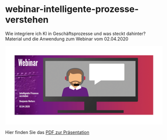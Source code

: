 # webinar-intelligente-prozesse-verstehen
Wie integriere ich KI in Geschäftsprozesse und was steckt dahinter?
Material und die Anwendung zum Webinar vom 02.04.2020

![WebinarMaterial](https://github.com/viadee/webinar-intelligente-prozesse-verstehen/blob/master/WebinarIntelligenteProzesse.png)

Hier finden Sie das <a href="https://github.com/viadee/webinar-intelligente-prozesse-verstehen/blob/master/Webinar%20Intelligente%20Prozesse%20-%20viadee%202020.pdf">PDF zur Präsentation</a>

